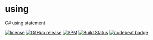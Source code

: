 # using
C# using statement

[![license](https://img.shields.io/github/license/mashape/apistatus.svg)]()
[![GitHub release](https://img.shields.io/github/release/randymarsh77/using.svg)]()
[![SPM](https://img.shields.io/badge/SPM-compatible-brightgreen.svg)](https://github.com/apple/swift-package-manager)
[![Build Status](https://api.travis-ci.org/randymarsh77/using.svg?branch=master)](https://travis-ci.org/randymarsh77/using)
[![codebeat badge](https://codebeat.co/badges/eb0244e2-2454-46fb-b145-a8fe35a87a6d)](https://codebeat.co/projects/github-com-randymarsh77-using)
